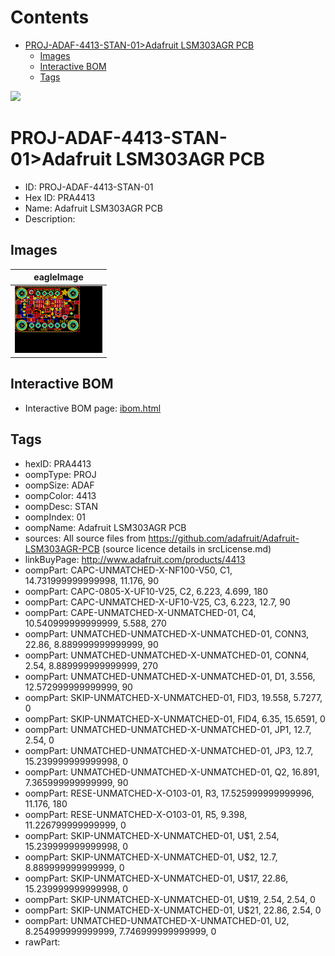 



Contents
========

* [PROJ-ADAF-4413-STAN-01>Adafruit LSM303AGR PCB](#proj-adaf-4413-stan-01adafruit-lsm303agr-pcb)
	* [Images](#images)
	* [Interactive BOM](#interactive-bom)
	* [Tags](#tags)
  
![][im]
# PROJ-ADAF-4413-STAN-01>Adafruit LSM303AGR PCB

- ID: PROJ-ADAF-4413-STAN-01
- Hex ID: PRA4413
- Name: Adafruit LSM303AGR PCB
- Description: 

## Images
  
  

|eagleImage|
| :---: |
|[![eagleImage](eagleImage_140.png)](eagleImage_600.png)|

## Interactive BOM

- Interactive BOM page: [ibom.html](kicad/bom/ibom.html)

## Tags

- hexID: PRA4413
- oompType: PROJ
- oompSize: ADAF
- oompColor: 4413
- oompDesc: STAN
- oompIndex: 01
- oompName: Adafruit LSM303AGR PCB
- sources: All source files from https://github.com/adafruit/Adafruit-LSM303AGR-PCB (source licence details in srcLicense.md)
- linkBuyPage: http://www.adafruit.com/products/4413
- oompPart: CAPC-UNMATCHED-X-NF100-V50, C1, 14.731999999999998, 11.176, 90
- oompPart: CAPC-0805-X-UF10-V25, C2, 6.223, 4.699, 180
- oompPart: CAPC-UNMATCHED-X-UF10-V25, C3, 6.223, 12.7, 90
- oompPart: CAPE-UNMATCHED-X-UNMATCHED-01, C4, 10.540999999999999, 5.588, 270
- oompPart: UNMATCHED-UNMATCHED-X-UNMATCHED-01, CONN3, 22.86, 8.889999999999999, 90
- oompPart: UNMATCHED-UNMATCHED-X-UNMATCHED-01, CONN4, 2.54, 8.889999999999999, 270
- oompPart: UNMATCHED-UNMATCHED-X-UNMATCHED-01, D1, 3.556, 12.572999999999999, 90
- oompPart: SKIP-UNMATCHED-X-UNMATCHED-01, FID3, 19.558, 5.7277, 0
- oompPart: SKIP-UNMATCHED-X-UNMATCHED-01, FID4, 6.35, 15.6591, 0
- oompPart: UNMATCHED-UNMATCHED-X-UNMATCHED-01, JP1, 12.7, 2.54, 0
- oompPart: UNMATCHED-UNMATCHED-X-UNMATCHED-01, JP3, 12.7, 15.239999999999998, 0
- oompPart: UNMATCHED-UNMATCHED-X-UNMATCHED-01, Q2, 16.891, 7.365999999999999, 90
- oompPart: RESE-UNMATCHED-X-O103-01, R3, 17.525999999999996, 11.176, 180
- oompPart: RESE-UNMATCHED-X-O103-01, R5, 9.398, 11.226799999999999, 0
- oompPart: SKIP-UNMATCHED-X-UNMATCHED-01, U$1, 2.54, 15.239999999999998, 0
- oompPart: SKIP-UNMATCHED-X-UNMATCHED-01, U$2, 12.7, 8.889999999999999, 0
- oompPart: SKIP-UNMATCHED-X-UNMATCHED-01, U$17, 22.86, 15.239999999999998, 0
- oompPart: SKIP-UNMATCHED-X-UNMATCHED-01, U$19, 2.54, 2.54, 0
- oompPart: SKIP-UNMATCHED-X-UNMATCHED-01, U$21, 22.86, 2.54, 0
- oompPart: UNMATCHED-UNMATCHED-X-UNMATCHED-01, U2, 8.254999999999999, 7.746999999999999, 0
- rawPart: 



[im]: eagleImage_450.png

